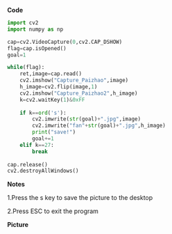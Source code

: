**Code**

```python
import cv2
import numpy as np

cap=cv2.VideoCapture(0,cv2.CAP_DSHOW)
flag=cap.isOpened()
goal=1

while(flag):
    ret,image=cap.read()
    cv2.imshow("Capture_Paizhao",image)
    h_image=cv2.flip(image,1)
    cv2.imshow("Capture_Paizhao2",h_image)
    k=cv2.waitKey(1)&0xFF
    
    if k==ord('s'):  
        cv2.imwrite(str(goal)+".jpg",image)
        cv2.imwrite("fan"+str(goal)+".jpg",h_image)
        print("save!")
        goal+=1
    elif k==27: 
        break
        
cap.release()
cv2.destroyAllWindows()
```

**Notes**

1.Press the s key to save the picture to the desktop

2.Press ESC to exit the program

**Picture**

